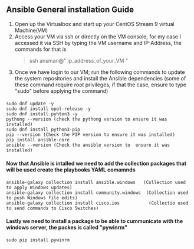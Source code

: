 ## Ansible General installation Guide
1. Open up the Virtualbox and start up your CentOS Stream 9 virtual Machine(VM)
2. Access your VM via ssh or directly on the VM console, for my case I accessed it via SSH by typing the VM username and IP-Address, the commands for that is
    > ssh ansman@" ip_address_of_your_VM "
3. Once we have login to our VM; run the following commands to update the system repositories and install the Ansible dependencies (some of these command require root privileges, if that the case, ensure to type "sudo" before applying the command)

  #### 
    sudo dnf update -y
    sudo dnf install epel-release -y
    sudo dnf install pyhton3 -y
    pythong --version (check the pythong version to ensure it was installed)
    sudo dnf install python3-pip
    pip --version (Check the PIP version to ensure it was installed)
    pip install ansible-core
    ansible --version (Check the ansible version to  ensure it was installed)
    
  #### Now that Ansible is intalled we need to add the collection packages that will be used create the playbooks YAML comamnds
    ansible-galaxy collection install ansible.windows   (Collection used to apply Windows updates)
    ansible-galaxy collection install community.windows  (Collection used to push Windows file edits)
    ansible-galaxy collection install cisco.ios           (Collectio used to send commands to Cisco Switches)
    
  #### Lastly we need to install a package to be able to cummunicate  with the windows server, the packes is called "pywinrm"
    sudo pip install pywinrm
